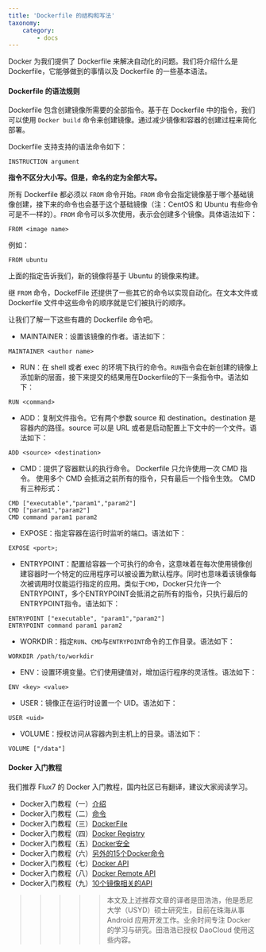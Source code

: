 ```yaml
---
title: 'Dockerfile 的结构和写法'
taxonomy:
    category:
        - docs
---
```


<!-- reviewed by fiona -->

Docker 为我们提供了 Dockerfile 来解决自动化的问题。我们将介绍什么是 Dockerfile，它能够做到的事情以及 Dockerfile 的一些基本语法。

#### Dockerfile 的语法规则

Dockerfile 包含创建镜像所需要的全部指令。基于在 Dockerfile 中的指令，我们可以使用 `Docker build` 命令来创建镜像。通过减少镜像和容器的创建过程来简化部署。

Dockerfile 支持支持的语法命令如下：

```shell
INSTRUCTION argument
```

**指令不区分大小写。但是，命名约定为全部大写。**

所有 Dockerfile 都必须以 `FROM` 命令开始。`FROM` 命令会指定镜像基于哪个基础镜像创建，接下来的命令也会基于这个基础镜像（注：CentOS 和 Ubuntu 有些命令可是不一样的）。`FROM` 命令可以多次使用，表示会创建多个镜像。具体语法如下：

```shell
FROM <image name>
```

例如：

```shell
FROM ubuntu
```

上面的指定告诉我们，新的镜像将基于 Ubuntu 的镜像来构建。

继 `FROM` 命令，DockefFile 还提供了一些其它的命令以实现自动化。在文本文件或 Dockerfile 文件中这些命令的顺序就是它们被执行的顺序。

让我们了解一下这些有趣的 Dockerfile 命令吧。

- MAINTAINER：设置该镜像的作者。语法如下：

```shell
MAINTAINER <author name>
```

- RUN：在 shell 或者 exec 的环境下执行的命令。`RUN`指令会在新创建的镜像上添加新的层面，接下来提交的结果用在Dockerfile的下一条指令中。语法如下：

```shell
RUN <command>
```

- ADD：复制文件指令。它有两个参数 source 和 destination。destination 是容器内的路径。source 可以是 URL 或者是启动配置上下文中的一个文件。语法如下：

```shell
ADD <source> <destination>
```

- CMD：提供了容器默认的执行命令。 Dockerfile 只允许使用一次 CMD 指令。 使用多个 CMD 会抵消之前所有的指令，只有最后一个指令生效。 CMD 有三种形式：

```shell
CMD ["executable","param1","param2"]
CMD ["param1","param2"]
CMD command param1 param2
```

- EXPOSE：指定容器在运行时监听的端口。语法如下：

```shell
EXPOSE <port>;
```

- ENTRYPOINT：配置给容器一个可执行的命令，这意味着在每次使用镜像创建容器时一个特定的应用程序可以被设置为默认程序。同时也意味着该镜像每次被调用时仅能运行指定的应用。类似于`CMD`，Docker只允许一个ENTRYPOINT，多个ENTRYPOINT会抵消之前所有的指令，只执行最后的ENTRYPOINT指令。语法如下：

```shell
ENTRYPOINT ["executable", "param1","param2"]
ENTRYPOINT command param1 param2
```

- WORKDIR：指定`RUN`、`CMD`与`ENTRYPOINT`命令的工作目录。语法如下：

```shell
WORKDIR /path/to/workdir
```

- ENV：设置环境变量。它们使用键值对，增加运行程序的灵活性。语法如下：

```shell
ENV <key> <value>
```

- USER：镜像正在运行时设置一个 UID。语法如下：

```shell
USER <uid>
```

- VOLUME：授权访问从容器内到主机上的目录。语法如下：

```shell
VOLUME ["/data"]
```

#### Docker 入门教程

我们推荐 Flux7 的 Docker 入门教程，国内社区已有翻译，建议大家阅读学习。

+ Docker入门教程（一）[介绍](http://dockone.io/article/101)
+ Docker入门教程（二）[命令](http://dockone.io/article/102)
+ Docker入门教程（三）[DockerFile](http://dockone.io/article/103)
+ Docker入门教程（四）[Docker Registry](http://dockone.io/article/104)
+ Docker入门教程（五）[Docker安全](http://dockone.io/article/105)
+ Docker入门教程（六）[另外的15个Docker命令](http://dockone.io/article/106)
+ Docker入门教程（七）[Docker API](http://dockone.io/article/107)
+ Docker入门教程（八）[Docker Remote API](http://dockone.io/article/109)
+ Docker入门教程（九）[10个镜像相关的API](http://dockone.io/article/110)

>>>>> 本文及上述推荐文章的译者是田浩浩，他是悉尼大学（USYD）硕士研究生，目前在珠海从事 Android 应用开发工作。业余时间专注 Docker 的学习与研究。田浩浩已授权 DaoCloud 使用这些内容。
